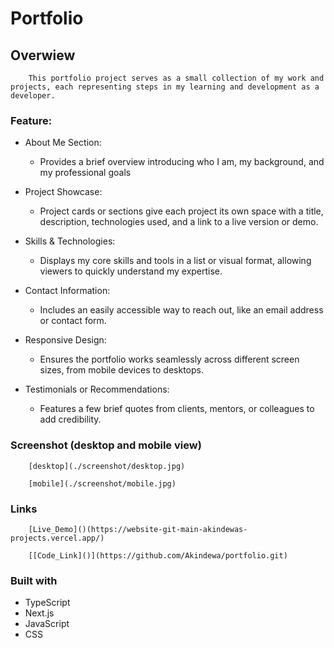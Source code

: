 # Portfolio
  
## Overwiew
        This portfolio project serves as a small collection of my work and projects, each representing steps in my learning and development as a developer. 

   ### Feature:
  - About Me Section: 
       - Provides a brief overview introducing who I am, my background, and my professional goals
       
       
  - Project Showcase:

       -  Project cards or sections give each project its own space with a title, description, technologies used, and a link to a live version or demo.

  - Skills & Technologies:
       -  Displays my core skills and tools in a list or visual format, allowing viewers to quickly understand my expertise.

  -  Contact Information: 
       - Includes an easily accessible way to reach out, like an email address or contact form.

  - Responsive Design:
       -  Ensures the portfolio works seamlessly across different screen sizes, from mobile devices to desktops.

  -   Testimonials or Recommendations: 
       - Features a few brief quotes from clients, mentors, or colleagues to add credibility.

### Screenshot (desktop and mobile view)

        [desktop](./screenshot/desktop.jpg)

        [mobile](./screenshot/mobile.jpg)

### Links

        [Live_Demo]()(https://website-git-main-akindewas-projects.vercel.app/)

        [[Code_Link]()](https://github.com/Akindewa/portfolio.git)

### Built with
  - TypeScript
  - Next.js
  - JavaScript
  - CSS
